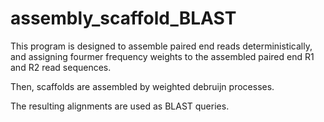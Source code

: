 # assembly_scaffold_BLAST

This program is designed to assemble paired end reads deterministically,
and assigning fourmer frequency weights to the assembled paired end R1 and R2 read sequences.

Then, scaffolds are assembled by weighted debruijn processes. 

The resulting alignments are used as BLAST queries. 
